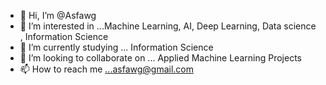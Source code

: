 - 👋 Hi, I’m @Asfawg
- 👀 I’m interested in ...Machine Learning, AI, Deep Learning, Data science , Information  Science
- 🌱 I’m currently studying ... Information Science
- 💞️ I’m looking to collaborate on ... Applied  Machine Learning Projects
- 📫 How to reach me ...asfawg@gmail.com

<!---
Asfawg/Asfawg is a ✨ special ✨ repository because its `README.md` (this file) appears on your GitHub profile.
You can click the Preview link to take a look at your changes.
--->
